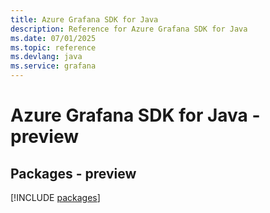 ```yaml
---
title: Azure Grafana SDK for Java
description: Reference for Azure Grafana SDK for Java
ms.date: 07/01/2025
ms.topic: reference
ms.devlang: java
ms.service: grafana
---
```

# Azure Grafana SDK for Java - preview
## Packages - preview
[!INCLUDE [packages](grafana-index.md)]